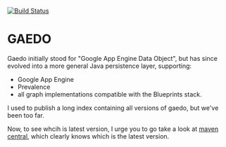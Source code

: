 [![Build Status](https://buildhive.cloudbees.com/job/Riduidel/job/gaedo/badge/icon)](https://buildhive.cloudbees.com/job/Riduidel/job/gaedo/)

GAEDO
=====

Gaedo initially stood for "Google App Engine Data Object", but has since evolved into a more general Java persistence layer, supporting:

* Google App Engine
* Prevalence
* all graph implementations compatible with the Blueprints stack.

I used to publish a long index containing all versions of gaedo, but we've been too far.

Now, to see whcih is latest version, I urge you to go take a look at [maven central](http://search.maven.org/#search|ga|1|gaedo), which clearly knows which is the latest version.
